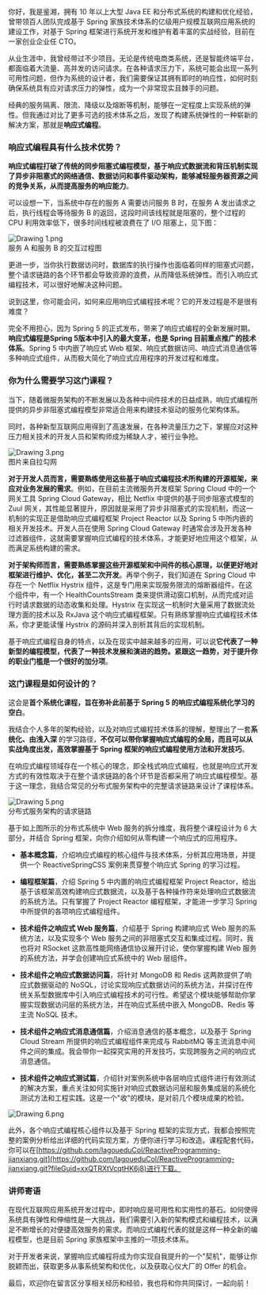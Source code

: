 你好，我是鉴湘，拥有 10 年以上大型 Java EE 和分布式系统的构建和优化经验，曾带领百人团队完成基于 Spring 家族技术体系的亿级用户规模互联网应用系统的建设工作，对基于 Spring 框架进行系统开发和维护有着丰富的实战经验，目前在一家创业企业任 CTO。

从业生涯中，我曾经带过不少项目。无论是传统电商类系统，还是智能终端平台，都面临着大流量、高并发的访问请求。在各种请求压力下，系统可能会出现一系列可用性问题，但作为系统的设计者，我们需要保证其拥有即时的响应性，如何时刻确保系统具有应对请求压力的弹性，成为一个非常现实且棘手的问题。

经典的服务隔离、限流、降级以及熔断等机制，能够在一定程度上实现系统的弹性。但我通过对比了更多可选的技术体系之后，发现了构建系统弹性的一种崭新的解决方案，那就是**响应式编程**。

### 响应式编程具有什么技术优势？

**响应式编程打破了传统的同步阻塞式编程模型，基于响应式数据流和背压机制实现了异步非阻塞式的网络通信、数据访问和事件驱动架构，能够减轻服务器资源之间的竞争关系，从而提高服务的响应能力**。

可以设想一下，当系统中存在的服务 A 需要访问服务 B 时，在服务 A 发出请求之后，执行线程会等待服务 B 的返回，这段时间该线程就是阻塞的，整个过程的 CPU 利用效率低下，很多时间线程被浪费在了 I/O 阻塞上，见下图：

![Drawing 1.png](https://s0.lgstatic.com/i/image6/M01/21/30/CioPOWBUG6KATK1_AACXEb1VXVw840.png)  
服务 A 和服务 B 的交互过程图

更进一步，当你执行数据访问时，数据库的执行操作也面临着同样的阻塞式问题，整个请求链路的各个环节都会导致资源的浪费，从而降低系统弹性。而引入响应式编程技术，可以很好地解决这种问题。

说到这里，你可能会问，如何来应用响应式编程技术呢？它的开发过程是不是很有难度？

完全不用担心，因为 Spring 5 的正式发布，带来了响应式编程的全新发展时期。**响应式编程是Spring 5版本中引入的最大变革，也是 Spring 目前重点推广的技术体系**。Spring 5 中内嵌了响应式 Web 框架、响应式数据访问、响应式消息通信等多种响应式组件，从而极大简化了响应式应用程序的开发过程和难度。

### 你为什么需要学习这门课程？

当下，随着微服务架构的不断发展以及各种中间件技术的日益成熟，响应式编程所提供的异步非阻塞式编程模型非常适合用来构建技术驱动的服务化架构体系。

同时，各种新型互联网应用得到了高速发展，在各种流量压力之下，掌握应对这种压力相关技术的开发人员和架构师成为稀缺人才，被行业争抢。

![Drawing 3.png](https://s0.lgstatic.com/i/image6/M00/21/34/Cgp9HWBUG7WAFLQMAApLFtP4RU8441.png)  
图片来自拉勾网

**对于开发人员而言，需要熟练使用这些基于响应式编程技术所构建的开源框架，来应对业务发展的需求**。例如，在目前主流微服务开发框架 Spring Cloud 中的一个网关工具 Spring Cloud Gateway，相比 Netflix 中提供的基于同步阻塞式模型的 Zuul 网关，其性能显著提升，原因就是采用了异步非阻塞式的实现机制，而这一机制的实现正是借助响应式编程框架 Project Reactor 以及 Spring 5 中所内嵌的相关开发技术。开发人员在使用 Spring Cloud Gateway 时通常会涉及开发各种过滤器组件，这就需要掌握响应式编程的技术体系，才能更好地应用这个框架，从而满足系统构建的需求。

**对于架构师而言，需要熟练掌握这些开源框架和中间件的核心原理，以便更好地对框架进行维护、优化，甚至二次开发**。再举个例子，我们知道在 Spring Cloud 中存在一个 Netflix Hystrix 组件，这是专门用来实现服务限流的熔断器组件。在这个组件中，有一个 HealthCountsStream 类来提供滑动窗口机制，从而完成对运行时请求数据的动态收集和处理。Hystrix 在实现这一机制时大量采用了数据流处理方面的技术以及 RxJava 这个响应式编程框架。只有熟练掌握响应式编程技术体系，你才更能读懂 Hystrix 的源码并深入剖析其背后的实现机制。

基于响应式编程自身的特点，以及在现实中越来越多的应用，可以说**它代表了一种新型的编程模型，代表了一种技术发展和演进的趋势。紧跟这一趋势，对于提升你的职业门槛是一个很好的加分项**。

### 这门课程是如何设计的？

这会是**首个系统化课程，旨在弥补此前基于 Spring 5 的响应式编程系统化学习的空白**。

我结合个人多年的架构经验，以及对响应式编程技术体系的理解，整理出了一套**系统化、由浅入深** 的学习路径，**不仅可以带你掌握响应式编程的全局，而且可以从实战角度出发，高效掌握基于 Spring 框架的响应式编程使用方法和开发技巧**。

在响应式编程领域存在一个核心的理念，即全栈式响应式编程，也就是响应式开发方式的有效性取决于在整个请求链路的各个环节是否都采用了响应式编程模型。基于这一理念，我结合常见的分布式服务架构中的完整请求链路来设计了课程体系。

![Drawing 5.png](https://s0.lgstatic.com/i/image6/M01/21/31/CioPOWBUG8GANZDnAAEppRV0il4397.png)  
分布式服务架构的请求链路

基于如上图所示的分布式系统中 Web 服务的拆分维度，我将整个课程设计为 6 大部分，并结合 Spring 框架，向你介绍如何从零构建一个响应式的应用程序。

* **基本概念篇**，介绍响应式编程的核心组件与技术体系，分析其应用场景，并提供一个 ReactiveSpringCSS 案例来贯穿整个响应式 Spring 的学习过程。

* **编程框架篇**，介绍 Spring 5 中内置的响应式编程框架 Project Reactor，给出基于该框架高效构建响应式数据流，以及基于各种操作符来处理响应式数据流的系统方法。只有掌握了 Project Reactor 编程框架，才能进一步学习 Spring 中所提供的各项响应式编程组件。

* **技术组件之响应式 Web 服务篇**，介绍基于 Spring 构建响应式 Web 服务的系统方法，以及实现多个 Web 服务之间的非阻塞式交互和集成过程。同时，我也将对 RSocket 这款高性能网络通信协议展开讨论，使你掌握构建 Web 服务的系统方法，并学会创建响应式系统中的 Web 层组件。

* **技术组件之响应式数据访问篇**，将针对 MongoDB 和 Redis 这两款提供了响应式数据驱动的 NoSQL，讨论实现响应式数据访问的系统方法，并探讨在传统关系型数据库中引入响应式编程技术的可行性。希望这个模块能够帮助你掌握实现数据访问层的系统方法，并在响应式系统中嵌入 MongoDB、Redis 等主流 NoSQL 技术。

* **技术组件之响应式消息通信篇**，介绍消息通信的基本概念，以及基于 Spring Cloud Stream 所提供的响应式编程组件来完成与 RabbitMQ 等主流消息中间件之间的集成。我会带你一起探究实用的开发技巧，实现跨服务之间的响应式消息通信。

* **技术组件之响应式测试篇**，介绍针对案例系统中各层响应式组件进行有效测试的解决方案，重点关注如何实施针对响应式数据访问层和服务集成层的系统化测试方法和工程实践。这是一个"收"的模块，是对前几个模块成果的检验。

![Drawing 6.png](https://s0.lgstatic.com/i/image6/M00/21/34/Cgp9HWBUG8uALiz3AAQqPoZFejk244.png)

此外，各个响应式编程核心组件以及基于 Spring 框架的实现方式，我都会按照完整的案例分析给出详细的代码实现方案，方便你进行学习和改造。课程配套代码，你可以在[https://github.com/lagoueduCol/ReactiveProgramming-jianxiang.git](https://github.com/lagoueduCol/ReactiveProgramming-jianxiang.git?fileGuid=xxQTRXtVcqtHK6j8)进行下载。

### 讲师寄语

在现代互联网应用系统开发过程中，即时响应是可用性和实用性的基石。如何使得系统具有弹性和伸缩性是一大挑战，我们需要引入新的架构模式和编程技术，以满足不断增长的对便捷高效服务的需求。而响应式编程代表的就是这样一种全新的编程模型，也是目前 Spring 家族框架中主推的一项技术体系。

对于开发者来说，掌握响应式编程将成为你实现自我提升的一个"契机"，能够让你脱颖而出，获取更多从事系统架构和优化，以及获取心仪大厂的 Offer 的机会。

最后，欢迎你在留言区分享相关经历和经验，我也将和你共同探讨，一起向前！
